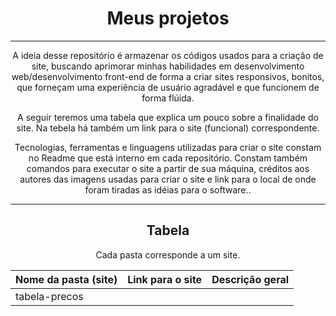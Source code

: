 <div align="center">
  <h1>Meus projetos</h1>
  <hr>
  <p>A ideia desse repositório é armazenar os códigos usados para a criação de site, buscando aprimorar minhas habilidades em desenvolvimento web/desenvolvimento front-end de forma a criar sites responsivos, bonitos, que forneçam uma experiência de usuário agradável e que funcionem de forma flúida.</p>
  <p>A seguir teremos uma tabela que explica um pouco sobre a finalidade do site. Na tebela há também um link para o site (funcional) correspondente.</p>
  <p>Tecnologias, ferramentas e linguagens utilizadas para criar o site constam no Readme que está interno em cada repositório. Constam também comandos para executar o site a partir de sua máquina, créditos aos autores das imagens usadas para criar o site e link para o local de onde foram tiradas as idéias para o software..</p>
  <hr>
  <h2>Tabela</h2>
  <p>Cada pasta corresponde a um site.</p>
  
  Nome da pasta (site) | Link para o site | Descrição geral
  --- | --- |  ---
  tabela-precos |
  
</div>
